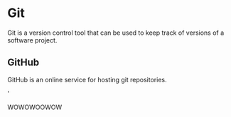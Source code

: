 <h1>Git</h1>
<p>Git is a version control tool that can be used to keep track of versions of a software project.</p>
<h2>GitHub</h2>
<p>GitHub is an online service for hosting git repositories.</p>'



WOWOWOOWOW